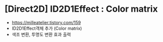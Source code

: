 # [Direct2D] ID2D1Effect : Color matrix
- https://milleatelier.tistory.com/159
- ID2D1Effect객체 추가 (Color matrix)
- 색조 변환, 투명도 변환 효과 출력
